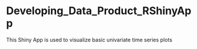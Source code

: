 # Developing_Data_Product_RShinyApp
This Shiny App is used to visualize basic univariate time series plots
